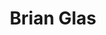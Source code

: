 ---
layout       : blocks/page-participant
title        : Brian Glas
type         : participant
company      :
job-title    : SAMM Project Co-Lead
image        : https://pbs.twimg.com/profile_images/850910482643005441/R14so3y9_400x400.jpg
linkedin     : brian-glas-32541711/
twitter      : infosecdad
status       : done
owasp-project: OwaspSAMM
---